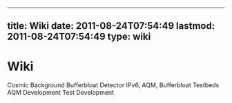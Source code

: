 
---
title: Wiki
date: 2011-08-24T07:54:49
lastmod: 2011-08-24T07:54:49
type: wiki
---
Wiki
====

<link>Cosmic Background Bufferbloat Detector</link>

<link>IPv6, AQM, Bufferbloat Testbeds</link>

<link>AQM Development</link>

<link>Test Development</link>
